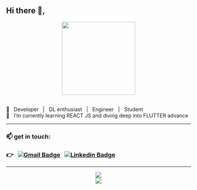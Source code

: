 <h2>Hi there 👋,</h2>
<p align="center">
  <img src="https://media.giphy.com/media/bcKmIWkUMCjVm/giphy.gif" width=200 align="center"></img>
</p>

<br>
🌱 &nbsp; Developer &nbsp; | &nbsp; DL enthusiast &nbsp; | &nbsp; Engineer &nbsp; | &nbsp; Student <br>
🌱 &nbsp;  I’m currently learning REACT JS and diving deep into FLUTTER advance

--- 

### 📫 get in touch: 

### :point_right: &nbsp; [![Gmail Badge](https://img.shields.io/badge/-gmail-c14438?style=flat-square&logo=Gmail&logoColor=white)](mailto:shikharswat64@gmail.com) &nbsp; [![Linkedin Badge](https://img.shields.io/badge/-linkedin-blue?style=flat-square&logo=Linkedin&logoColor=white)](https://www.linkedin.com/in/shikharx06)

---

<div align="center">
  <a href="https://github.com/shikharx06">
    <img src="https://github-readme-stats.vercel.app/api?username=shikharx06&show_icons=true&count_private=true&title_color=fff&icon_color=2ef082&text_color=9f9f9f&bg_color=151515" />
  </a>
  <br>
  <a href="https://github.com/shikharx06">
    <img src="https://github-readme-stats.vercel.app/api/top-langs/?username=shikharx06&show_icons=true&count_private=true&title_color=fff&icon_color=f9f9f9&text_color=9f9f9f&bg_color=151515" />
  </a>
</div>





